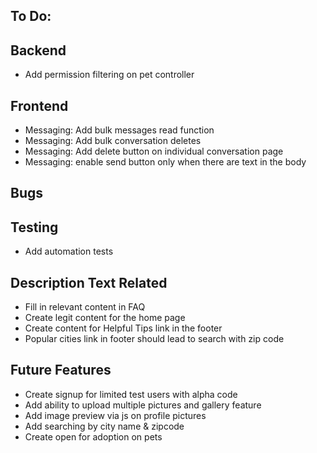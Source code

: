 ## To Do:

## Backend
- Add permission filtering on pet controller

## Frontend
- Messaging: Add bulk messages read function
- Messaging: Add bulk conversation deletes
- Messaging: Add delete button on individual conversation page
- Messaging: enable send button only when there are text in the body

## Bugs

## Testing
- Add automation tests

## Description Text Related
- Fill in relevant content in FAQ
- Create legit content for the home page
- Create content for Helpful Tips link in the footer
- Popular cities link in footer should lead to search with zip code

## Future Features
- Create signup for limited test users with alpha code
- Add ability to upload multiple pictures and gallery feature
- Add image preview via js on profile pictures
- Add searching by city name & zipcode
- Create open for adoption on pets